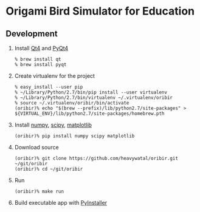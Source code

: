 Origami Bird Simulator for Education
====================================

Development
-----------

1. Install [Qt4](http://qt-project.org/) and
   [PyQt4](http://www.riverbankcomputing.com/software/pyqt/intro)
   ```
   % brew install qt
   % brew install pyqt
   ```

1. Create virtualenv for the project
   ```
   % easy_install --user pip
   % ~/Library/Python/2.7/bin/pip install --user virtualenv
   % ~/Library/Python/2.7/bin/virtualenv ~/.virtualenv/oribir
   % source ~/.virtualenv/oribir/bin/activate
   (oribir)% echo "$(brew --prefix)/lib/python2.7/site-packages" > ${VIRTUAL_ENV}/lib/python2.7/site-packages/homebrew.pth
   ```

1. Install [numpy](http://www.numpy.org/),
   [scipy](http://www.scipy.org/), [matplotlib](http://matplotlib.org/)
   ```
   (oribir)% pip install numpy scipy matplotlib
   ```

1. Download source
   ```
   (oribir)% git clone https://github.com/heavywatal/oribir.git ~/git/oribir
   (oribir)% cd ~/git/oribir
   ```

1. Run
   ```
   (oribir)% make run
   ```

1. Build executable app with [PyInstaller](http://www.pyinstaller.org/)
